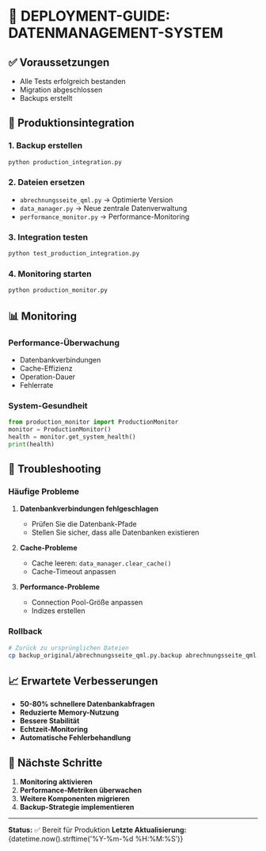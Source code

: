 
# 🚀 DEPLOYMENT-GUIDE: DATENMANAGEMENT-SYSTEM

## ✅ Voraussetzungen
- Alle Tests erfolgreich bestanden
- Migration abgeschlossen
- Backups erstellt

## 🔄 Produktionsintegration

### 1. Backup erstellen
```bash
python production_integration.py
```

### 2. Dateien ersetzen
- `abrechnungsseite_qml.py` → Optimierte Version
- `data_manager.py` → Neue zentrale Datenverwaltung
- `performance_monitor.py` → Performance-Monitoring

### 3. Integration testen
```bash
python test_production_integration.py
```

### 4. Monitoring starten
```bash
python production_monitor.py
```

## 📊 Monitoring

### Performance-Überwachung
- Datenbankverbindungen
- Cache-Effizienz
- Operation-Dauer
- Fehlerrate

### System-Gesundheit
```python
from production_monitor import ProductionMonitor
monitor = ProductionMonitor()
health = monitor.get_system_health()
print(health)
```

## 🔧 Troubleshooting

### Häufige Probleme
1. **Datenbankverbindungen fehlgeschlagen**
   - Prüfen Sie die Datenbank-Pfade
   - Stellen Sie sicher, dass alle Datenbanken existieren

2. **Cache-Probleme**
   - Cache leeren: `data_manager.clear_cache()`
   - Cache-Timeout anpassen

3. **Performance-Probleme**
   - Connection Pool-Größe anpassen
   - Indizes erstellen

### Rollback
```bash
# Zurück zu ursprünglichen Dateien
cp backup_original/abrechnungsseite_qml.py.backup abrechnungsseite_qml.py
```

## 📈 Erwartete Verbesserungen

- **50-80% schnellere Datenbankabfragen**
- **Reduzierte Memory-Nutzung**
- **Bessere Stabilität**
- **Echtzeit-Monitoring**
- **Automatische Fehlerbehandlung**

## 🎯 Nächste Schritte

1. **Monitoring aktivieren**
2. **Performance-Metriken überwachen**
3. **Weitere Komponenten migrieren**
4. **Backup-Strategie implementieren**

---
**Status:** ✅ Bereit für Produktion
**Letzte Aktualisierung:** {datetime.now().strftime('%Y-%m-%d %H:%M:%S')}
